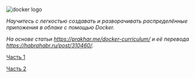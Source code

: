 <img src="https://raw.githubusercontent.com/protsenkovi/docker-curriculum/master/images/logo.png" alt="docker logo">

*Научитесь c легкостью создавать и разворачивать распределённые приложения в облаке с помощью Docker.*

*На основе статьи https://prakhar.me/docker-curriculum/ и её перевода https://habrahabr.ru/post/310460/.*

<a href="https://github.com/protsenkovi/docker-curriculum/blob/master/README1.md">Часть 1</a>

<a href="https://github.com/protsenkovi/docker-curriculum/blob/master/README2.md">Часть 2</a>
